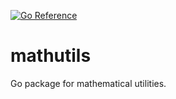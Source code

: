[![Go Reference](https://pkg.go.dev/badge/github.com/setanarut/mathutils.svg)](https://pkg.go.dev/github.com/setanarut/mathutils)

# mathutils

Go package for mathematical utilities.
